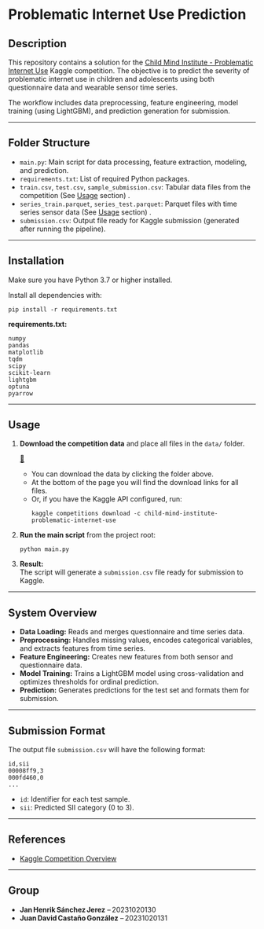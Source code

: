# Problematic Internet Use Prediction

## Description

This repository contains a solution for the [Child Mind Institute - Problematic Internet Use](https://www.kaggle.com/competitions/child-mind-institute-problematic-internet-use) Kaggle competition. The objective is to predict the severity of problematic internet use in children and adolescents using both questionnaire data and wearable sensor time series.

The workflow includes data preprocessing, feature engineering, model training (using LightGBM), and prediction generation for submission.

---

## Folder Structure

- `main.py`: Main script for data processing, feature extraction, modeling, and prediction.
- `requirements.txt`: List of required Python packages.
- `train.csv`, `test.csv`, `sample_submission.csv`: Tabular data files from the competition (See [Usage](#usage) section) .
- `series_train.parquet`, `series_test.parquet`: Parquet files with time series sensor data (See [Usage](#usage) section) .
- `submission.csv`: Output file ready for Kaggle submission (generated after running the pipeline).


---

## Installation

Make sure you have Python 3.7 or higher installed.

Install all dependencies with:

```
pip install -r requirements.txt
```

**requirements.txt:**
```
numpy
pandas
matplotlib
tqdm
scipy
scikit-learn
lightgbm
optuna
pyarrow
```

---

## Usage

1. **Download the competition data** and place all files in the `data/` folder.

   [📁](https://www.kaggle.com/competitions/child-mind-institute-problematic-internet-use/data)

   - You can download the data by clicking the folder above.
   - At the bottom of the page you will find the download links for all files.
   - Or, if you have the Kaggle API configured, run:
     ```
     kaggle competitions download -c child-mind-institute-problematic-internet-use
     ```

2. **Run the main script** from the project root:

   ```
   python main.py
   ```

3. **Result:**  
   The script will generate a `submission.csv` file ready for submission to Kaggle.

---

## System Overview

- **Data Loading:** Reads and merges questionnaire and time series data.
- **Preprocessing:** Handles missing values, encodes categorical variables, and extracts features from time series.
- **Feature Engineering:** Creates new features from both sensor and questionnaire data.
- **Model Training:** Trains a LightGBM model using cross-validation and optimizes thresholds for ordinal prediction.
- **Prediction:** Generates predictions for the test set and formats them for submission.

---

## Submission Format

The output file `submission.csv` will have the following format:

```
id,sii
00008ff9,3
000fd460,0
...
```
- `id`: Identifier for each test sample.
- `sii`: Predicted SII category (0 to 3).

---

## References

- [Kaggle Competition Overview](https://www.kaggle.com/competitions/child-mind-institute-problematic-internet-use/overview)

---

## Group

- **Jan Henrik Sánchez Jerez** – 20231020130  
- **Juan David Castaño González** – 20231020131  
